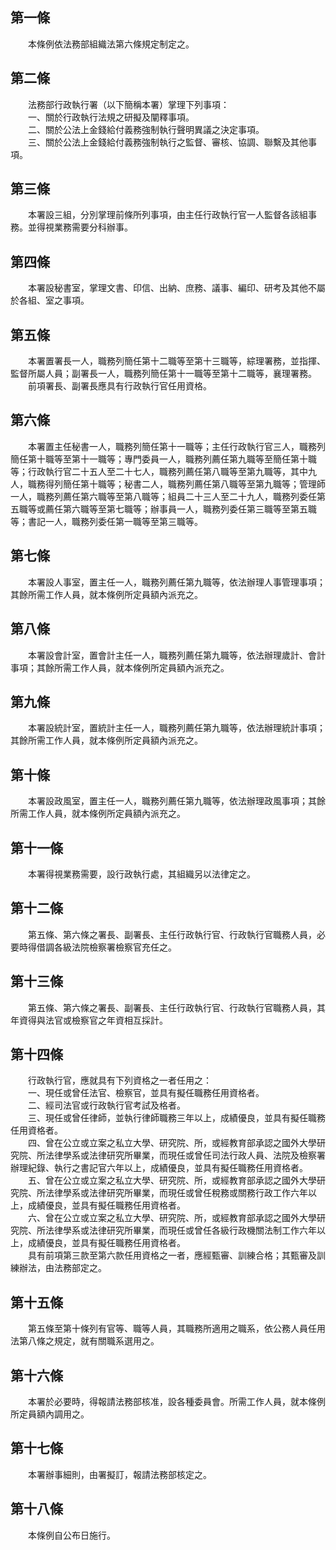 第一條 
-------
　　本條例依法務部組織法第六條規定制定之。  


第二條 
-------
　　法務部行政執行署（以下簡稱本署）掌理下列事項：  
　　一、關於行政執行法規之研擬及闡釋事項。  
　　二、關於公法上金錢給付義務強制執行聲明異議之決定事項。  
　　三、關於公法上金錢給付義務強制執行之監督、審核、協調、聯繫及其他事項。  


第三條 
-------
　　本署設三組，分別掌理前條所列事項，由主任行政執行官一人監督各該組事務。並得視業務需要分科辦事。  


第四條 
-------
　　本署設秘書室，掌理文書、印信、出納、庶務、議事、編印、研考及其他不屬於各組、室之事項。  


第五條 
-------
　　本署置署長一人，職務列簡任第十二職等至第十三職等，綜理署務，並指揮、監督所屬人員；副署長一人，職務列簡任第十一職等至第十二職等，襄理署務。  
　　前項署長、副署長應具有行政執行官任用資格。  


第六條 
-------
　　本署置主任秘書一人，職務列簡任第十一職等；主任行政執行官三人，職務列簡任第十職等至第十一職等；專門委員一人，職務列薦任第九職等至簡任第十職等；行政執行官二十五人至二十七人，職務列薦任第八職等至第九職等，其中九人，職務得列簡任第十職等；秘書二人，職務列薦任第八職等至第九職等；管理師一人，職務列薦任第六職等至第八職等；組員二十三人至二十九人，職務列委任第五職等或薦任第六職等至第七職等；辦事員一人，職務列委任第三職等至第五職等；書記一人，職務列委任第一職等至第三職等。  


第七條 
-------
　　本署設人事室，置主任一人，職務列薦任第九職等，依法辦理人事管理事項；其餘所需工作人員，就本條例所定員額內派充之。  


第八條 
-------
　　本署設會計室，置會計主任一人，職務列薦任第九職等，依法辦理歲計、會計事項；其餘所需工作人員，就本條例所定員額內派充之。  


第九條 
-------
　　本署設統計室，置統計主任一人，職務列薦任第九職等，依法辦理統計事項；其餘所需工作人員，就本條例所定員額內派充之。  


第十條 
-------
　　本署設政風室，置主任一人，職務列薦任第九職等，依法辦理政風事項；其餘所需工作人員，就本條例所定員額內派充之。  


第十一條 
---------
　　本署得視業務需要，設行政執行處，其組織另以法律定之。  


第十二條 
---------
　　第五條、第六條之署長、副署長、主任行政執行官、行政執行官職務人員，必要時得借調各級法院檢察署檢察官充任之。  


第十三條 
---------
　　第五條、第六條之署長、副署長、主任行政執行官、行政執行官職務人員，其年資得與法官或檢察官之年資相互採計。  


第十四條 
---------
　　行政執行官，應就具有下列資格之一者任用之：  
　　一、現任或曾任法官、檢察官，並具有擬任職務任用資格者。  
　　二、經司法官或行政執行官考試及格者。  
　　三、現任或曾任律師，並執行律師職務三年以上，成績優良，並具有擬任職務任用資格者。  
　　四、曾在公立或立案之私立大學、研究院、所，或經教育部承認之國外大學研究院、所法律學系或法律研究所畢業，而現任或曾任司法行政人員、法院及檢察署辦理紀錄、執行之書記官六年以上，成績優良，並具有擬任職務任用資格者。  
　　五、曾在公立或立案之私立大學、研究院、所，或經教育部承認之國外大學研究院、所法律學系或法律研究所畢業，而現任或曾任稅務或關務行政工作六年以上，成績優良，並具有擬任職務任用資格者。  
　　六、曾在公立或立案之私立大學、研究院、所，或經教育部承認之國外大學研究院、所法律學系或法律研究所畢業，而現任或曾任各級行政機關法制工作六年以上，成績優良，並具有擬任職務任用資格者。  
　　具有前項第三款至第六款任用資格之一者，應經甄審、訓練合格；其甄審及訓練辦法，由法務部定之。  


第十五條 
---------
　　第五條至第十條列有官等、職等人員，其職務所適用之職系，依公務人員任用法第八條之規定，就有關職系選用之。  


第十六條 
---------
　　本署於必要時，得報請法務部核准，設各種委員會。所需工作人員，就本條例所定員額內調用之。  


第十七條 
---------
　　本署辦事細則，由署擬訂，報請法務部核定之。  


第十八條 
---------
　　本條例自公布日施行。